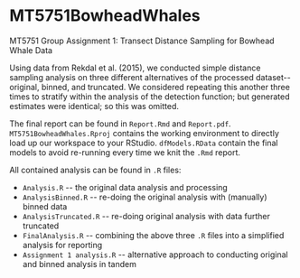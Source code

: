 # MT5751BowheadWhales
MT5751 Group Assignment 1: Transect Distance Sampling for Bowhead Whale Data

Using data from Rekdal et al. (2015), we conducted simple distance sampling analysis on three different alternatives of the processed dataset--original, binned, and truncated. We considered repeating this another three times to stratify within the analysis of the detection function; but generated estimates were identical; so this was omitted.

The final report can be found in `Report.Rmd` and `Report.pdf`. `MT5751BowheadWhales.Rproj` contains the working environment to directly load up our workspace to your RStudio. `dfModels.RData` contain the final models to avoid re-running every time we knit the `.Rmd` report.

All contained analysis can be found in `.R` files:

* `Analysis.R` -- the original data analysis and processing
* `AnalysisBinned.R` -- re-doing the original analysis with (manually) binned data
* `AnalysisTruncated.R` -- re-doing original analysis with data further truncated
* `FinalAnalysis.R` -- combining the above three `.R` files into a simplified analysis for reporting 
* `Assignment 1 analysis.R` -- alternative approach to conducting original and binned analysis in tandem
